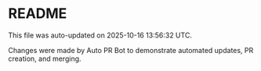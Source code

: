 # README

This file was auto-updated on 2025-10-16 13:56:32 UTC.

Changes were made by Auto PR Bot to demonstrate automated updates, PR creation, and merging.
